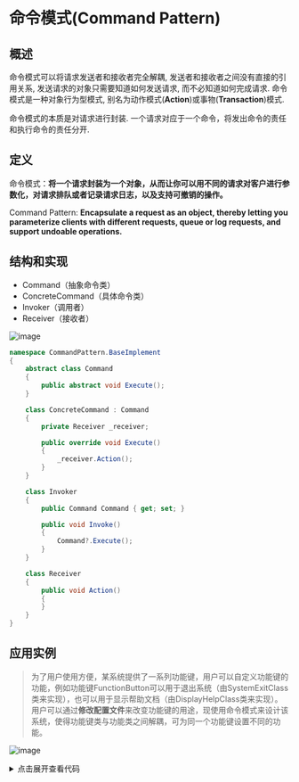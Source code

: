# 命令模式(Command Pattern)

## 概述

命令模式可以将请求发送者和接收者完全解耦, 发送者和接收者之间没有直接的引用关系, 发送请求的对象只需要知道如何发送请求, 而不必知道如何完成请求. 
命令模式是一种对象行为型模式, 别名为动作模式(**Action**)或事物(**Transaction**)模式.

命令模式的本质是对请求进行封装. 一个请求对应于一个命令，将发出命令的责任和执行命令的责任分开.

## 定义

命令模式：**将一个请求封装为一个对象，从而让你可以用不同的请求对客户进行参数化，对请求排队或者记录请求日志，以及支持可撤销的操作。**

Command Pattern: **Encapsulate a request as an object, thereby letting you parameterize clients with different requests, queue or log requests, and support undoable operations.**

## 结构和实现

- Command（抽象命令类）
- ConcreteCommand（具体命令类）
- Invoker（调用者）
- Receiver（接收者）

![image](https://user-images.githubusercontent.com/38829279/64145242-85405b80-ce4a-11e9-98e3-cb87c18df8c0.png)

```csharp
namespace CommandPattern.BaseImplement
{
    abstract class Command
    {
        public abstract void Execute();
    }

    class ConcreteCommand : Command
    {
        private Receiver _receiver;

        public override void Execute()
        {
            _receiver.Action();
        }
    }

    class Invoker
    {
        public Command Command { get; set; }

        public void Invoke()
        {
            Command?.Execute();
        }
    }

    class Receiver
    {
        public void Action()
        {
        }
    }
}
```

## 应用实例

> 为了用户使用方便，某系统提供了一系列功能键，用户可以自定义功能键的功能，例如功能键FunctionButton可以用于退出系统（由SystemExitClass类来实现），也可以用于显示帮助文档（由DisplayHelpClass类来实现）。
用户可以通过**修改配置文件**来改变功能键的用途，现使用命令模式来设计该系统，使得功能键类与功能类之间解耦，可为同一个功能键设置不同的功能。

![image](https://user-images.githubusercontent.com/38829279/64173537-1be03d00-ce8a-11e9-9178-48e9e991d35d.png)


<details>
<summary>点击展开查看代码</summary>

```csharp
namespace CommandPattern.Sample
{
    using System;
    using System.Reflection;

    class SystemExitHelper
    {
        public static void Exit()
        {
            Console.WriteLine("Exit. ");
        }
    }

    class HelpInfoDisplayer
    {
        public static void DisplayHelpInfo(string text = "")
        {
            Console.WriteLine("Help document display\r\n {0}", text);
        }
    }

    class FunctionButton
    {
        public Command Command { get; set; }

        public void Click()
        {
            Console.WriteLine("Console button clicked. Execute command: \r\n{0}", Command.GetType().FullName);
        }
    }

    abstract class Command
    {
        public abstract void Execute();
    }

    class DisplayHelpInfoCommand : Command
    {
        public override void Execute()
        {
            HelpInfoDisplayer.DisplayHelpInfo("--version, show app version. ");
        }
    }

    class ExitSystemCommand : Command
    {
        public override void Execute()
        {
            SystemExitHelper.Exit();
        }
    }

    class SampleClient
    {
        public static void Run()
        {
            // 读取配置文件确定要调用的命令
            string commandName = "CommandPattern.Sample." + Program.Configuration["CommandName"] + "Command";

            Assembly assembly = Assembly.GetExecutingAssembly();
            Command command = assembly.CreateInstance(commandName) as Command;
            FunctionButton btn = new FunctionButton() { Command = command };
            btn.Click();

            // 读取配置文件另一种方法
            //string commandName = "CommandPattern.Sample." + Program.Configuration["CommandName"] + "Command";
            //Type type = Type.GetType(commandName);
            //Command command = type.Assembly.CreateInstance(type.FullName) as Command;
            //FunctionButton btn = new FunctionButton() { Command = command };
            //btn.Click();
        }
    }
}

namespace CommandPattern
{
    using System.IO;
    using CommandPattern.Sample;
    using Microsoft.Extensions.Configuration;

    class Program
    {
        private static readonly IConfigurationBuilder _configurationBuilder;

        public static IConfigurationRoot Configuration { get; }

        static Program()
        {
            _configurationBuilder = new ConfigurationBuilder();
            Configuration = _configurationBuilder.SetBasePath(Directory.GetCurrentDirectory())
                .AddJsonFile("config.json",true,true)
                .Build();
        }

        static void Main(string[] args)
        {
            SampleClient.Run();
        }
    }
}
```
</details>
